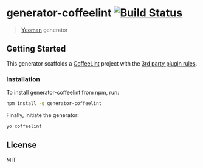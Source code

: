 # generator-coffeelint [![Build Status][build-shield]][build-status]

> [Yeoman](http://yeoman.io) generator

[build-shield]: https://img.shields.io/circleci/project/blamattina/generator-coffeelint.svg?style=flat-square
[build-status]: https://circleci.com/gh/blamattina/generator-coffeelint

## Getting Started

This generator scaffolds a [CoffeeLint][coffeelint] project with the
[3rd party plugin rules][3rd-party-rules].

[coffeelint]: http://www.coffeelint.org/
[3rd-party-rules]: https://github.com/clutchski/coffeelint/blob/master/3rd_party_rules.md

### Installation

To install generator-coffeelint from npm, run:

```bash
npm install -g generator-coffeelint
```

Finally, initiate the generator:

```bash
yo coffeelint
```

## License

MIT
